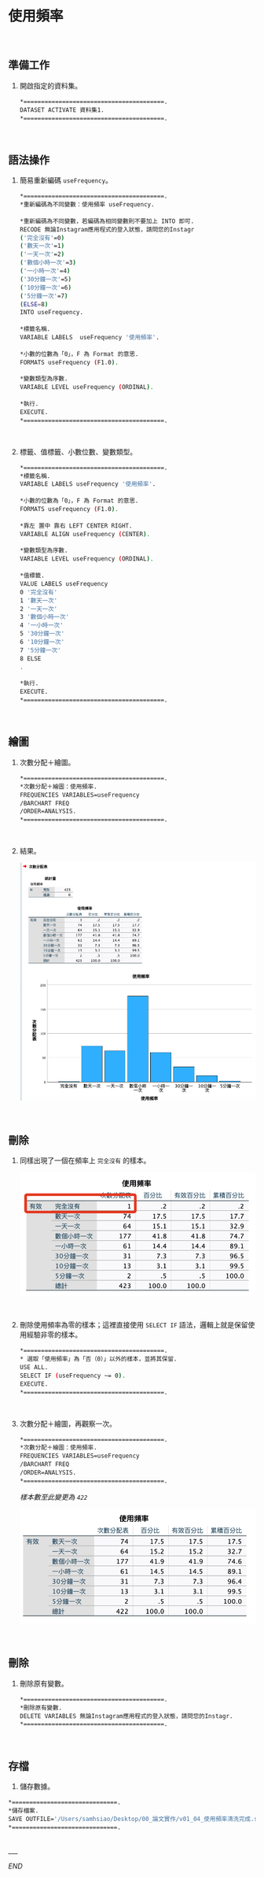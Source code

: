 # 使用頻率

<br>

## 準備工作

1. 開啟指定的資料集。

    ```bash
    *========================================.
    DATASET ACTIVATE 資料集1.
    *========================================.
    ```

<br>

## 語法操作

1. 簡易重新編碼 `useFrequency`。

    ```bash
    *========================================.
    *重新編碼為不同變數：使用頻率 useFrequency.

    *重新編碼為不同變數，若編碼為相同變數則不要加上 INTO 即可.
    RECODE 無論Instagram應用程式的登入狀態，請問您的Instagr 
    ('完全沒有'=0) 
    ('數天一次'=1)
    ('一天一次'=2) 
    ('數個小時一次'=3) 
    ('一小時一次'=4)
    ('30分鐘一次'=5)
    ('10分鐘一次'=6)
    ('5分鐘一次'=7)
    (ELSE=8) 
    INTO useFrequency.

    *標籤名稱.
    VARIABLE LABELS  useFrequency '使用頻率'.

    *小數的位數為「0」，F 為 Format 的意思.
    FORMATS useFrequency (F1.0).

    *變數類型為序數.
    VARIABLE LEVEL useFrequency (ORDINAL).

    *執行.
    EXECUTE.
    *========================================.
    ```

<br>

2. 標籤、值標籤、小數位數、變數類型。

    ```bash
    *========================================.
    *標籤名稱.
    VARIABLE LABELS useFrequency '使用頻率'.

    *小數的位數為「0」，F 為 Format 的意思.
    FORMATS useFrequency (F1.0).

    *靠左 置中 靠右 LEFT CENTER RIGHT.
    VARIABLE ALIGN useFrequency (CENTER).

    *變數類型為序數.
    VARIABLE LEVEL useFrequency (ORDINAL).

    *值標籤.
    VALUE LABELS useFrequency
    0 '完全沒有'
    1 '數天一次'
    2 '一天一次'
    3 '數個小時一次'
    4 '一小時一次'
    5 '30分鐘一次'
    6 '10分鐘一次'
    7 '5分鐘一次'
    8 ELSE
    .

    *執行.
    EXECUTE.
    *========================================.
    ```

<br>

## 繪圖

1. 次數分配＋繪圖。

    ```bash
    *========================================.
    *次數分配＋繪圖：使用頻率.
    FREQUENCIES VARIABLES=useFrequency 
    /BARCHART FREQ
    /ORDER=ANALYSIS.
    *========================================.
    ```

<br>

2. 結果。

    ![](images/img_16.png)

<br>

## 刪除

1. 同樣出現了一個在頻率上 `完全沒有` 的樣本。

    ![](images/img_15.png)

<br>

2. 刪除使用頻率為零的樣本；這裡直接使用 `SELECT IF` 語法，邏輯上就是保留使用經驗非零的樣本。

    ```bash
    *========================================.
    * 選取「使用頻率」為「否（0）」以外的樣本，並將其保留.
    USE ALL.
    SELECT IF (useFrequency ~= 0).
    EXECUTE.
    *========================================.
    ```

<br>

3. 次數分配＋繪圖，再觀察一次。

    ```bash
    *========================================.
    *次數分配＋繪圖：使用頻率.
    FREQUENCIES VARIABLES=useFrequency 
    /BARCHART FREQ
    /ORDER=ANALYSIS.
    *========================================.
    ```

    _樣本數至此變更為 `422`_

    ![](images/img_30.png)

<br>

## 刪除

1. 刪除原有變數。

    ```bash
    *========================================.
    *刪除原有變數.
    DELETE VARIABLES 無論Instagram應用程式的登入狀態，請問您的Instagr.
    *========================================.
    ```

<br>

## 存檔

1. 儲存數據。

```bash
*==============================.
*儲存檔案.
SAVE OUTFILE='/Users/samhsiao/Desktop/00_論文實作/v01_04_使用頻率清洗完成.sav'.
*==============================.
```

<br>
___

_END_

